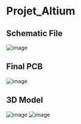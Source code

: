 # Projet_Altium
## Schematic File
![image](https://github.com/MakhloufHedi/Projet_Altium/assets/94899721/2391ee42-0906-47f8-b47d-13199e77f5ea)
## Final PCB
![image](https://github.com/MakhloufHedi/Projet_Altium/assets/94899721/8c807f8f-0a73-473c-9e30-2becf82e5b65)
## 3D Model
![image](https://github.com/MakhloufHedi/Projet_Altium/assets/94899721/66267cef-1f19-49fb-9c15-c393b431c3dd)
![image](https://github.com/MakhloufHedi/Projet_Altium/assets/94899721/3b1f3dec-c63d-4755-a24c-125c9c2df667)
